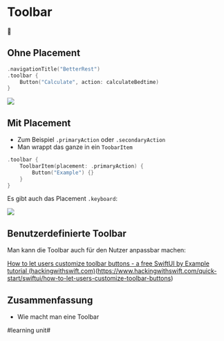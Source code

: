 # Toolbar
🧩

## Ohne Placement
```swift
.navigationTitle("BetterRest")
.toolbar {
    Button("Calculate", action: calculateBedtime)
}
```

![][image-1]

## Mit Placement
- Zum Beispiel `.primaryAction` oder `.secondaryAction`
- Man wrappt das ganze in ein `ToobarItem`


```swift
.toolbar {
	ToolbarItem(placement: .primaryAction) {
		Button("Example") {}		
	}
}
```

Es gibt auch das Placement `.keyboard`:

![][image-2]




## Benutzerdefinierte Toolbar
Man kann die Toolbar auch für den Nutzer anpassbar machen:

 [How to let users customize toolbar buttons - a free SwiftUI by Example tutorial (hackingwithswift.com)]()(https://www.hackingwithswift.com/quick-start/swiftui/how-to-let-users-customize-toolbar-buttons)


## Zusammenfassung
- Wie macht man eine Toolbar







[image-1]:	assets/Bildschirmfoto%202022-07-23%20um%2009.31.54.png
[image-2]:	assets/IMG_E9DB2914024A-1.jpeg

#learning unit#